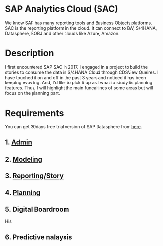 
# SAP Analytics Cloud (SAC)

We know SAP has many reporting tools and Business Objects platforms. SAC is the reporting platform in the cloud. It can connect to BW, S/4HANA, Datasphere, BOBJ and other clouds like Azure, Amazon.

# Description
I first encountered SAP SAC in 2017. I engaged in a project to build the stories to consume the data in S/4HANA Cloud through CDSView Queires.
I have touched it on and off in the past 3 years and noticed it has been keeping evovling. And, I'd like to pick it up as I wnat to study its planning features.
Thus, I will highlight the main funcaitines of some areas but will focus on the planning part.

# Requirements
You can get 30days free trial version of SAP Datasphere from [here](https://www.sap.com/products/technology-platform/cloud-analytics/trial-basic.html).

## 1. [Admin]()

## 2. [Modeling]()

## 3. [Reporting/Story]()

## 4. [Planning]()

## 5. Digital Boardroom 
His 

## 6. Predictive nalaysis


